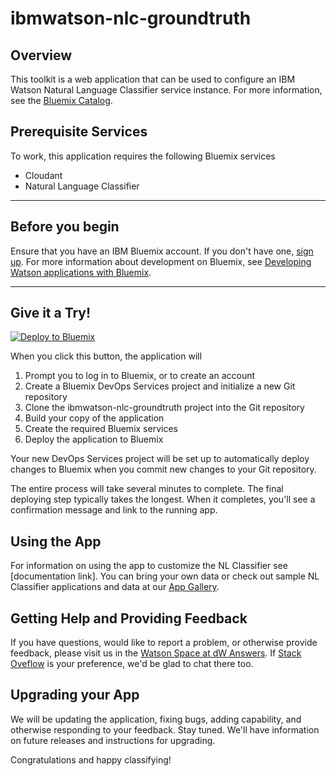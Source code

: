 # ibmwatson-nlc-groundtruth

## Overview

This toolkit is a web application that can be used to configure an IBM Watson Natural Language Classifier service instance. For more information, see the [Bluemix Catalog](https://console.ng.bluemix.net/catalog/natural-language-classifier/).

## Prerequisite Services

To work, this application requires the following Bluemix services
- Cloudant
- Natural Language Classifier

***

## Before you begin
Ensure that you have an IBM Bluemix account. If you don't have one, [sign up](https://apps.admin.ibmcloud.com/manage/trial/bluemix.html?cm_mmc=WatsonDeveloperCloud-_-LandingSiteGetStarted-_-x-_-CreateAnAccountOnBluemixCLI). For more information about development on Bluemix, see [Developing Watson applications with Bluemix](http://www.ibm.com/smarterplanet/us/en/ibmwatson/developercloud/doc/getting_started/gs-bluemix.shtml).
  
***

## Give it a Try!

[![Deploy to Bluemix](https://bluemix.net/deploy/button.png)](https://bluemix.net/deploy?repository=https://hub.jazz.net/git/wdctools/ibmwatson-nlc-groundtruth)

When you click this button, the application will

1. Prompt you to log in to Bluemix, or to create an account
2. Create a Bluemix DevOps Services project and initialize a new Git repository
3. Clone the ibmwatson-nlc-groundtruth project into the Git repository
4. Build your copy of the application
5. Create the required Bluemix services
6. Deploy the application to Bluemix

Your new DevOps Services project will be set up to automatically deploy changes to Bluemix when you commit new changes to your Git repository.

The entire process will take several minutes to complete. The final deploying step typically takes the longest. When it completes, you'll see a confirmation message and link to the running app. 

## Using the App

For information on using the app to customize the NL Classifier see [documentation link]. You can bring your own data or check out sample NL Classifier applications and data at our [App Gallery](http://www.ibm.com/smarterplanet/us/en/ibmwatson/developercloud/gallery.html).

## Getting Help and Providing Feedback

If you have questions, would like to report a problem, or otherwise provide feedback, please visit us in the [Watson Space at dW Answers](https://developer.ibm.com/answers/smartspace/watson/). If [Stack Oveflow](http://stackoverflow.com/questions/tagged/ibm-watson) is your preference, we'd be glad to chat there too.

## Upgrading your App

We will be updating the application, fixing bugs, adding capability, and otherwise responding to your feedback. Stay tuned. We'll have information on future releases and instructions for upgrading.

Congratulations and happy classifying!

